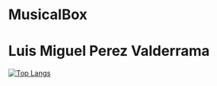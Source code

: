 # MusicalBox
# Luis Miguel Perez Valderrama

[![Top Langs](https://github-readme-stats.vercel.app/api/top-langs/?username=miguellperezzv&langs_count=8)](https://github.com/anuraghazra/github-readme-stats)


